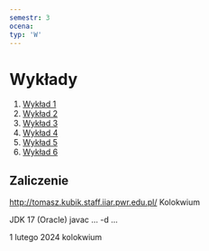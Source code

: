 ```yaml
---
semestr: 3
ocena: 
typ: 'W'
---
```


# Wykłady
1. [Wykład 1](Notatki/Semestr%203/Języki%20programowania/Wykłady/Wykład%201/Wykład%201.md)
2. [Wykład 2](Notatki/Semestr%203/Języki%20programowania/Wykłady/Wykład%202/Wykład%202.md)
3. [Wykład 3](Notatki/Semestr%203/Języki%20programowania/Wykłady/Wykład%203/Wykład%203.md)
4. [Wykład 4](Notatki/Semestr%203/Języki%20programowania/Wykłady/Wykład%204/Wykład%204.md)
5. [Wykład 5](Notatki/Semestr%203/Języki%20programowania/Wykłady/Wykład%205/Wykład%205.md)
6. [Wykład 6](Notatki/Semestr%203/Języki%20programowania/Wykłady/Wykład%206/Wykład%206.md)

## Zaliczenie
http://tomasz.kubik.staff.iiar.pwr.edu.pl/
Kolokwium

JDK 17 (Oracle)
javac ... -d ...

1 lutego 2024 kolokwium